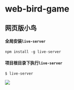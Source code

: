 # web-bird-game

## 网页版小鸟

#### 全局安装`live-server`

```
npm install -g live-server
```

#### 项目根目录下执行`live-server`

```
$ live-server
```

![](https://img1.doubanio.com/view/photo/l/public/p2558722489.jpg)
